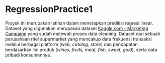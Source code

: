# RegressionPractice1

Proyek ini merupakan latihan dalam menerapkan prediksi regresi linear. Dataset yang digunakan merupakan dataset [Kaggle.com - Marketing Campaign](https://www.kaggle.com/datasets/rodsaldanha/arketing-campaign) yang sudah melewati proses data cleaning. Dataset dari sebuah perusahaan ritel supermarket yang mencakup data frekuensi transaksi melalui berbagai platform (*web, catalog, store*) dan pendapatan berdasarkan lini produk (*wines, fruits, meat, fish, sweet, gold*), serta data pribadi konsumennya.

